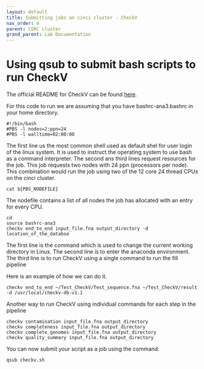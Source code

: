 ```yaml
---
layout: default
title: Submitting jobs on cinci cluster - CheckV 
nav_order: 4
parent: CSRC cluster
grand_parent: Lab Documentation
---
```


# Using qsub to submit bash scripts to run CheckV

The official README for CheckV can be found [here](https://bitbucket.org/berkeleylab/checkv/src/master/).

For this code to run we are assuming that you have bashrc-ana3.bashrc in your home directory.

~~~
#!/bin/bash
#PBS -l nodes=2:ppn=24
#PBS -l walltime=02:00:00
~~~

The first line us the most common shell used as default shel for user login of the linux system. It is used to instruct the operating system to use bash as a command interpreter. The second ans third lines request resources for the job. This job requests two nodes with 24 ppn (processors per node). This combination would run the job using two of the 12 core 24 thread CPUs on the cinci cluster.

~~~
cat ${PBS_NODEFILE} 
~~~
The nodefile contains a list of all nodes the job has allocated with an entry for every CPU.

~~~
cd 
source bashrc-ana3 
checkv end_to_end input_file.fna output_directory -d location_of_the_databse
~~~
The first line is the command which is used to change the current working directory in Linux. The second line is to enter the anaconda environment. The third line is to run CheckV using a single command to run the fill pipeline

Here is an example of how we can do it. 
~~~
checkv end_to_end ~/Test_CheckV/Test_sequence.fna ~/Test_CheckV/result -d /usr/local/checkv-db-v1.1
~~~

Another way to run CheckV using individual commands for each step in the pipeline
~~~
checkv contamination input_file.fna output_directory 
checkv completeness input_file.fna output_directory 
checkv complete_genomes input_file.fna output_directory
checkv quality_summary input_file.fna output_directory
~~~

You can now submit your script as a job using the command:
~~~
qsub checkv.sh
~~~

